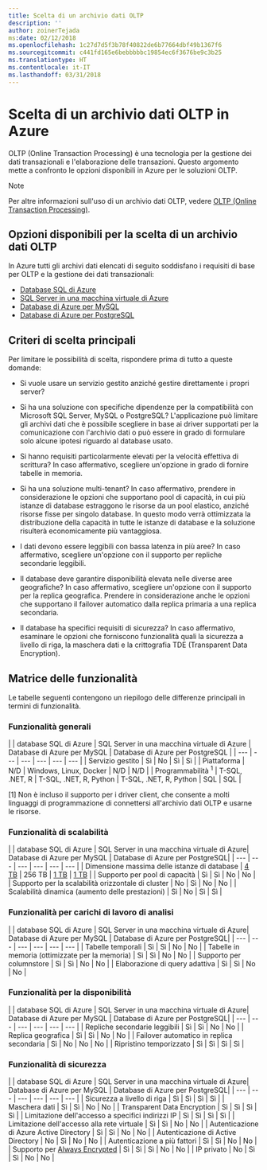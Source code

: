 ```yaml
---
title: Scelta di un archivio dati OLTP
description: ''
author: zoinerTejada
ms:date: 02/12/2018
ms.openlocfilehash: 1c27d7d5f3b78f40822de6b77664dbf49b1367f6
ms.sourcegitcommit: c441fd165e6bebbbbbc19854ec6f3676be9c3b25
ms.translationtype: HT
ms.contentlocale: it-IT
ms.lasthandoff: 03/31/2018
---
```

# <a name="choosing-an-oltp-data-store-in-azure"></a>Scelta di un archivio dati OLTP in Azure

OLTP (Online Transaction Processing) è una tecnologia per la gestione dei dati transazionali e l'elaborazione delle transazioni. Questo argomento mette a confronto le opzioni disponibili in Azure per le soluzioni OLTP.

> [!NOTE]
> Per altre informazioni sull'uso di un archivio dati OLTP, vedere [OLTP (Online Transaction Processing)](../scenarios/online-analytical-processing.md).

## <a name="what-are-your-options-when-choosing-an-oltp-data-store"></a>Opzioni disponibili per la scelta di un archivio dati OLTP

In Azure tutti gli archivi dati elencati di seguito soddisfano i requisiti di base per OLTP e la gestione dei dati transazionali:

- [Database SQL di Azure](/azure/sql-database/)
- [SQL Server in una macchina virtuale di Azure](/azure/virtual-machines/windows/sql/virtual-machines-windows-sql-server-iaas-overview?toc=%2Fazure%2Fvirtual-machines%2Fwindows%2Ftoc.json)
- [Database di Azure per MySQL](/azure/mysql/)
- [Database di Azure per PostgreSQL](/azure/postgresql/)

## <a name="key-selection-criteria"></a>Criteri di scelta principali

Per limitare le possibilità di scelta, rispondere prima di tutto a queste domande:

- Si vuole usare un servizio gestito anziché gestire direttamente i propri server?

- Si ha una soluzione con specifiche dipendenze per la compatibilità con Microsoft SQL Server, MySQL o PostgreSQL? L'applicazione può limitare gli archivi dati che è possibile scegliere in base ai driver supportati per la comunicazione con l'archivio dati o può essere in grado di formulare solo alcune ipotesi riguardo al database usato.

- Si hanno requisiti particolarmente elevati per la velocità effettiva di scrittura? In caso affermativo, scegliere un'opzione in grado di fornire tabelle in memoria. 

- Si ha una soluzione multi-tenant? In caso affermativo, prendere in considerazione le opzioni che supportano pool di capacità, in cui più istanze di database estraggono le risorse da un pool elastico, anziché risorse fisse per singolo database. In questo modo verrà ottimizzata la distribuzione della capacità in tutte le istanze di database e la soluzione risulterà economicamente più vantaggiosa.

- I dati devono essere leggibili con bassa latenza in più aree? In caso affermativo, scegliere un'opzione con il supporto per repliche secondarie leggibili.

- Il database deve garantire disponibilità elevata nelle diverse aree geografiche? In caso affermativo, scegliere un'opzione con il supporto per la replica geografica. Prendere in considerazione anche le opzioni che supportano il failover automatico dalla replica primaria a una replica secondaria.

- Il database ha specifici requisiti di sicurezza? In caso affermativo, esaminare le opzioni che forniscono funzionalità quali la sicurezza a livello di riga, la maschera dati e la crittografia TDE (Transparent Data Encryption).

## <a name="capability-matrix"></a>Matrice delle funzionalità

Le tabelle seguenti contengono un riepilogo delle differenze principali in termini di funzionalità.

### <a name="general-capabilities"></a>Funzionalità generali 
| | database SQL di Azure | SQL Server in una macchina virtuale di Azure | Database di Azure per MySQL | Database di Azure per PostgreSQL |
| --- | --- | --- | --- | --- | --- |
| Servizio gestito | Sì | No  | Sì | Sì |
| Piattaforma | N/D | Windows, Linux, Docker | N/D | N/D |
| Programmabilità <sup>1</sup> | T-SQL, .NET, R | T-SQL, .NET, R, Python | T-SQL, .NET, R, Python | SQL | SQL |

[1] Non è incluso il supporto per i driver client, che consente a molti linguaggi di programmazione di connettersi all'archivio dati OLTP e usarne le risorse.

### <a name="scalability-capabilities"></a>Funzionalità di scalabilità
| | database SQL di Azure | SQL Server in una macchina virtuale di Azure| Database di Azure per MySQL | Database di Azure per PostgreSQL|
| --- | --- | --- | --- | --- | --- |
| Dimensione massima delle istanze di database | [4 TB](/azure/sql-database/sql-database-resource-limits) | 256 TB | [1 TB](/azure/mysql/concepts-limits) | [1 TB](/azure/postgresql/concepts-limits) |
| Supporto per pool di capacità  | Sì | Sì | No  | No  |
| Supporto per la scalabilità orizzontale di cluster  | No  | Sì | No  | No  |
| Scalabilità dinamica (aumento delle prestazioni)  | Sì | No  | Sì | Sì |

### <a name="analytic-workload-capabilities"></a>Funzionalità per carichi di lavoro di analisi
| | database SQL di Azure | SQL Server in una macchina virtuale di Azure| Database di Azure per MySQL | Database di Azure per PostgreSQL|
| --- | --- | --- | --- | --- | --- | 
| Tabelle temporali | Sì | Sì | No  | No  |
| Tabelle in memoria (ottimizzate per la memoria) | Sì | Sì | No  | No  |
| Supporto per columnstore | Sì | Sì | No  | No  |
| Elaborazione di query adattiva | Sì | Sì | No  | No  |

### <a name="availability-capabilities"></a>Funzionalità per la disponibilità
| | database SQL di Azure | SQL Server in una macchina virtuale di Azure| Database di Azure per MySQL | Database di Azure per PostgreSQL|
| --- | --- | --- | --- | --- | --- | 
| Repliche secondarie leggibili | Sì | Sì | No  | No  | 
| Replica geografica | Sì | Sì | No  | No  | 
| Failover automatico in replica secondaria | Sì | No  | No  | No |
| Ripristino temporizzato | Sì | Sì | Sì | Sì |

### <a name="security-capabilities"></a>Funzionalità di sicurezza
| | database SQL di Azure | SQL Server in una macchina virtuale di Azure| Database di Azure per MySQL | Database di Azure per PostgreSQL|
| --- | --- | --- | --- | --- | --- | 
| Sicurezza a livello di riga | Sì | Sì | Sì | Sì |
| Maschera dati | Sì | Sì | No  | No  |
| Transparent Data Encryption | Sì | Sì | Sì | Sì |
| Limitazione dell'accesso a specifici indirizzi IP | Sì | Sì | Sì | Sì |
| Limitazione dell'accesso alla rete virtuale | Sì | Sì | No  | No  |
| Autenticazione di Azure Active Directory | Sì | Sì | No  | No  |
| Autenticazione di Active Directory | No  | Sì | No  | No  |
| Autenticazione a più fattori | Sì | Sì | No  | No  |
| Supporto per [Always Encrypted](/sql/relational-databases/security/encryption/always-encrypted-database-engine) | Sì | Sì | Sì | No  | No  |
| IP privato | No  | Sì | Sì | No  | No  |

